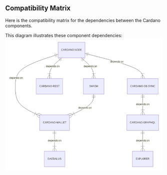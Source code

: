 ## Compatibility Matrix
Here is the compatibility matrix for the dependencies between the Cardano components.

This diagram illustrates these component dependencies:
![component dependencies](comp_dependencies.jpg)
